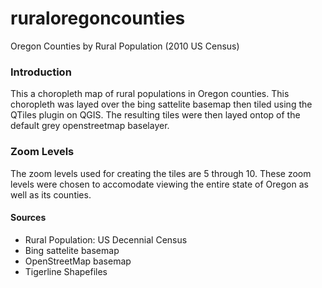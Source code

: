 # ruraloregoncounties
Oregon Counties by Rural Population (2010 US Census)

### Introduction
This a choropleth map of rural populations in Oregon counties. This choropleth was layed over the bing sattelite basemap then tiled using the QTiles plugin on QGIS. The resulting tiles were then layed ontop of the default grey openstreetmap baselayer.

### Zoom Levels
The zoom levels used for creating the tiles are 5 through 10. These zoom levels were chosen to accomodate viewing the entire state of Oregon as well as its counties.  

#### Sources

- Rural Population: US Decennial Census
- Bing sattelite basemap
- OpenStreetMap basemap
- Tigerline Shapefiles
